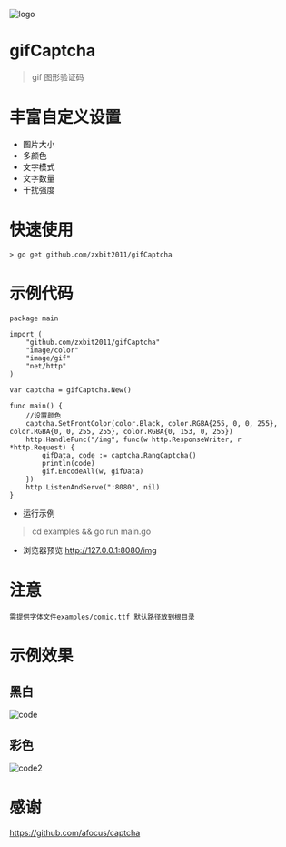 ![logo](logo.svg)
# gifCaptcha
> gif 图形验证码
# 丰富自定义设置
* 图片大小
* 多颜色
* 文字模式
* 文字数量
* 干扰强度
# 快速使用
````
> go get github.com/zxbit2011/gifCaptcha
````
# 示例代码
````
package main

import (
    "github.com/zxbit2011/gifCaptcha"
    "image/color"
    "image/gif"
    "net/http"
)

var captcha = gifCaptcha.New()

func main() {
    //设置颜色
    captcha.SetFrontColor(color.Black, color.RGBA{255, 0, 0, 255}, color.RGBA{0, 0, 255, 255}, color.RGBA{0, 153, 0, 255})
    http.HandleFunc("/img", func(w http.ResponseWriter, r *http.Request) {
        gifData, code := captcha.RangCaptcha()
        println(code)
        gif.EncodeAll(w, gifData)
    })
    http.ListenAndServe(":8080", nil)
}
````
* 运行示例
> cd examples && go run main.go
* 浏览器预览
http://127.0.0.1:8080/img
# 注意
`需提供字体文件examples/comic.ttf 默认路径放到根目录`
# 示例效果
## 黑白
![code](code.gif)
## 彩色
![code2](code2.gif)

# 感谢
https://github.com/afocus/captcha
